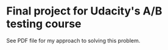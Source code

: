 # Final project for Udacity's A/B testing course

See PDF file for my approach to solving this problem.